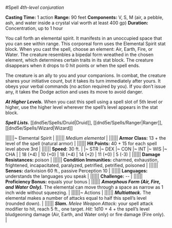 #Spell
*4th-level conjuration*

**Casting Time:** 1 action
**Range:** 90 feet
**Components:** V, S, M (air, a pebble, ash, and water inside a crystal vial worth at least 400 gp)
**Duration:** Concentration, up to 1 hour

You call forth an elemental spirit. It manifests in an unoccupied space that you can see within range. This corporeal form uses the Elemental Spirit stat block. When you cast the spell, choose an element: Air, Earth, Fire, or Water. The creature resembles a bipedal form wreathed in the chosen element, which determines certain traits in its stat block. The creature disappears when it drops to 0 hit points or when the spell ends.

The creature is an ally to you and your companions. In combat, the creature shares your initiative count, but it takes its turn immediately after yours. It obeys your verbal commands (no action required by you). If you don’t issue any, it takes the Dodge action and uses its move to avoid danger.

***At Higher Levels.*** When you cast this spell using a spell slot of 5th level or higher, use the higher level wherever the spell’s level appears in the stat block.

***Spell Lists.*** [[dnd5e/Spells/Druid\|Druid]], [[dnd5e/Spells/Ranger\|Ranger]], [[dnd5e/Spells/Wizard\|Wizard]]

||||||~ Elemental Spirit |
|||||| *Medium elemental* |
|||||| **Armor Class:** 13 + the level of the spell (natural armor) |
|||||| **Hit Points:** 40 + 15 for each spell level above 3rd |
|||||| **Speed:** 30 ft. |
|~ STR |~ DEX |~ CON |~ INT |~ WIS |~ CHA |
| 18 (+4) | 10 (+0) | 18 (+4) | 14 (+2) | 11 (+0) | 5 (-3) |
|||||| **Damage Resistances:** poison |
|||||| **Condition Immunities:** charmed, exhaustion, frightened, incapacitated, paralyzed, petrified, petrified, poisoned |
|||||| **Senses:** darkvision 60 ft., passive Perception 10 |
|||||| **Languages:** understands the languages you speak |
|||||| **Challenge:** -- |
|||||| **Proficiency Bonus:** equals your bonus |
|||||| ***Amorphous Form (Air, Fire, and Water Only).*** The elemental can move through a space as narrow as 1 inch wide without squeezing. |
||||||~ Actions |
|||||| ***Multiattack.*** The elemental makes a number of attacks equal to half this spell’s level (rounded down). |
|||||| ***Slam.*** *Melee Weapon Attack:* your spell attack modifier to hit, reach 5 ft., one target. *Hit:* 1d10 + 4 + the spell’s level bludgeoning damage (Air, Earth, and Water only) or fire damage (Fire only). |